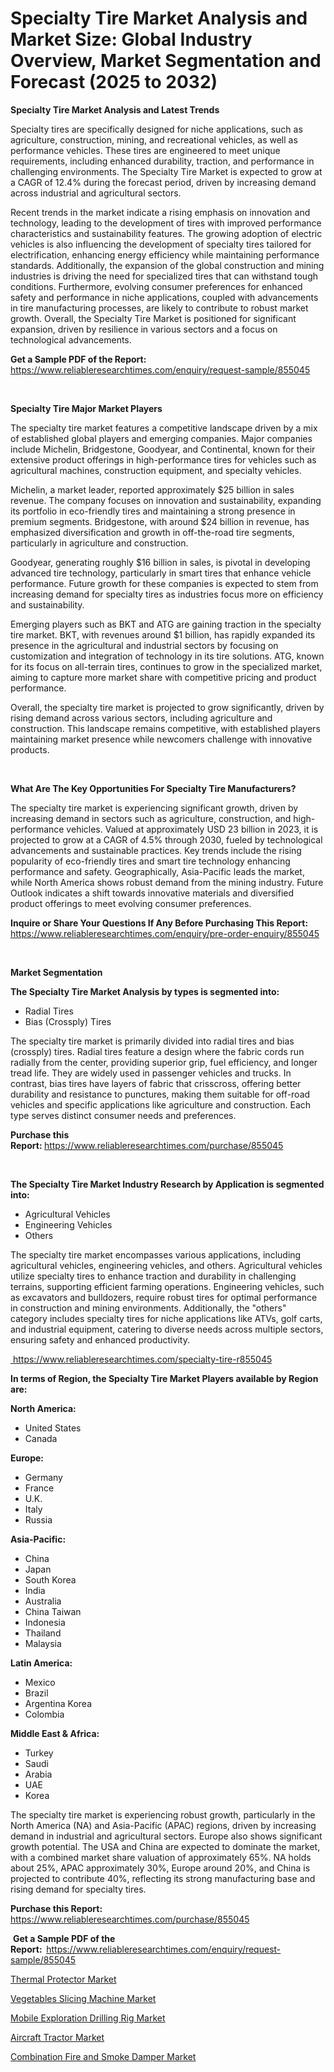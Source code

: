<p><h1>Specialty Tire Market Analysis and Market Size: Global Industry Overview, Market Segmentation and Forecast (2025 to 2032)</h1></p><p><strong>Specialty Tire Market Analysis and Latest Trends</strong></p>
<p><p>Specialty tires are specifically designed for niche applications, such as agriculture, construction, mining, and recreational vehicles, as well as performance vehicles. These tires are engineered to meet unique requirements, including enhanced durability, traction, and performance in challenging environments. The Specialty Tire Market is expected to grow at a CAGR of 12.4% during the forecast period, driven by increasing demand across industrial and agricultural sectors.</p><p>Recent trends in the market indicate a rising emphasis on innovation and technology, leading to the development of tires with improved performance characteristics and sustainability features. The growing adoption of electric vehicles is also influencing the development of specialty tires tailored for electrification, enhancing energy efficiency while maintaining performance standards. Additionally, the expansion of the global construction and mining industries is driving the need for specialized tires that can withstand tough conditions. Furthermore, evolving consumer preferences for enhanced safety and performance in niche applications, coupled with advancements in tire manufacturing processes, are likely to contribute to robust market growth. Overall, the Specialty Tire Market is positioned for significant expansion, driven by resilience in various sectors and a focus on technological advancements.</p></p>
<p><strong>Get a Sample PDF of the Report:&nbsp;</strong> <a href="https://www.reliableresearchtimes.com/enquiry/request-sample/855045?utm_campaign=2641&utm_medium=2&utm_source=Github&utm_content=ia&utm_term=30032025&utm_id=specialty-tire">https://www.reliableresearchtimes.com/enquiry/request-sample/855045</a></p>
<p>&nbsp;</p>
<p><strong>Specialty Tire Major Market Players</strong></p>
<p><p>The specialty tire market features a competitive landscape driven by a mix of established global players and emerging companies. Major companies include Michelin, Bridgestone, Goodyear, and Continental, known for their extensive product offerings in high-performance tires for vehicles such as agricultural machines, construction equipment, and specialty vehicles.</p><p>Michelin, a market leader, reported approximately $25 billion in sales revenue. The company focuses on innovation and sustainability, expanding its portfolio in eco-friendly tires and maintaining a strong presence in premium segments. Bridgestone, with around $24 billion in revenue, has emphasized diversification and growth in off-the-road tire segments, particularly in agriculture and construction.</p><p>Goodyear, generating roughly $16 billion in sales, is pivotal in developing advanced tire technology, particularly in smart tires that enhance vehicle performance. Future growth for these companies is expected to stem from increasing demand for specialty tires as industries focus more on efficiency and sustainability.</p><p>Emerging players such as BKT and ATG are gaining traction in the specialty tire market. BKT, with revenues around $1 billion, has rapidly expanded its presence in the agricultural and industrial sectors by focusing on customization and integration of technology in its tire solutions. ATG, known for its focus on all-terrain tires, continues to grow in the specialized market, aiming to capture more market share with competitive pricing and product performance.</p><p>Overall, the specialty tire market is projected to grow significantly, driven by rising demand across various sectors, including agriculture and construction. This landscape remains competitive, with established players maintaining market presence while newcomers challenge with innovative products.</p></p>
<p>&nbsp;</p>
<p><strong>What Are The Key Opportunities For Specialty Tire Manufacturers?</strong></p>
<p><p>The specialty tire market is experiencing significant growth, driven by increasing demand in sectors such as agriculture, construction, and high-performance vehicles. Valued at approximately USD 23 billion in 2023, it is projected to grow at a CAGR of 4.5% through 2030, fueled by technological advancements and sustainable practices. Key trends include the rising popularity of eco-friendly tires and smart tire technology enhancing performance and safety. Geographically, Asia-Pacific leads the market, while North America shows robust demand from the mining industry. Future Outlook indicates a shift towards innovative materials and diversified product offerings to meet evolving consumer preferences.</p></p>
<p><strong>Inquire or Share Your Questions If Any Before Purchasing This Report:</strong> <a href="https://www.reliableresearchtimes.com/enquiry/pre-order-enquiry/855045?utm_campaign=2641&utm_medium=2&utm_source=Github&utm_content=ia&utm_term=30032025&utm_id=specialty-tire">https://www.reliableresearchtimes.com/enquiry/pre-order-enquiry/855045</a></p>
<p>&nbsp;</p>
<p><strong>Market Segmentation</strong></p>
<p><strong>The Specialty Tire Market Analysis by types is segmented into:</strong></p>
<p><ul><li>Radial Tires</li><li>Bias (Crossply) Tires</li></ul></p>
<p><p>The specialty tire market is primarily divided into radial tires and bias (crossply) tires. Radial tires feature a design where the fabric cords run radially from the center, providing superior grip, fuel efficiency, and longer tread life. They are widely used in passenger vehicles and trucks. In contrast, bias tires have layers of fabric that crisscross, offering better durability and resistance to punctures, making them suitable for off-road vehicles and specific applications like agriculture and construction. Each type serves distinct consumer needs and preferences.</p></p>
<p><strong>Purchase this Report:&nbsp;</strong><a href="https://www.reliableresearchtimes.com/purchase/855045?utm_campaign=2641&utm_medium=2&utm_source=Github&utm_content=ia&utm_term=30032025&utm_id=specialty-tire">https://www.reliableresearchtimes.com/purchase/855045</a></p>
<p>&nbsp;</p>
<p><strong>The Specialty Tire Market Industry Research by Application is segmented into:</strong></p>
<p><ul><li>Agricultural Vehicles</li><li>Engineering Vehicles</li><li>Others</li></ul></p>
<p><p>The specialty tire market encompasses various applications, including agricultural vehicles, engineering vehicles, and others. Agricultural vehicles utilize specialty tires to enhance traction and durability in challenging terrains, supporting efficient farming operations. Engineering vehicles, such as excavators and bulldozers, require robust tires for optimal performance in construction and mining environments. Additionally, the "others" category includes specialty tires for niche applications like ATVs, golf carts, and industrial equipment, catering to diverse needs across multiple sectors, ensuring safety and enhanced productivity.</p></p>
<p><a href="https://www.reliableresearchtimes.com/specialty-tire-r855045?utm_campaign=2641&utm_medium=2&utm_source=Github&utm_content=ia&utm_term=30032025&utm_id=specialty-tire">&nbsp;https://www.reliableresearchtimes.com/specialty-tire-r855045</a></p>
<p><strong>In terms of Region, the Specialty Tire Market Players available by Region are:</strong></p>
<p>
    <p> <strong> North America: </strong>
        <ul>
            <li>United States</li>
            <li>Canada</li>
        </ul>
        </p> 
    <p> <strong> Europe: </strong>
        <ul>
            <li>Germany</li>
            <li>France</li>
            <li>U.K.</li>
            <li>Italy</li>
            <li>Russia</li>
        </ul>
        </p> 
    <p> <strong> Asia-Pacific: </strong>
        <ul>
            <li>China</li>
            <li>Japan</li>
            <li>South Korea</li>
            <li>India</li>
            <li>Australia</li>
            <li>China Taiwan</li>
            <li>Indonesia</li>
            <li>Thailand</li>
            <li>Malaysia</li>
        </ul>
        </p> 
    <p> <strong> Latin America: </strong>
        <ul>
            <li>Mexico</li>
            <li>Brazil</li>
            <li>Argentina Korea</li>
            <li>Colombia</li>
        </ul>
        </p> 
    <p> <strong> Middle East & Africa: </strong>
        <ul>
            <li>Turkey</li>
            <li>Saudi</li>
            <li>Arabia</li>
            <li>UAE</li>
            <li>Korea</li>
        </ul>
    </p>
    </p>
<p><p>The specialty tire market is experiencing robust growth, particularly in the North America (NA) and Asia-Pacific (APAC) regions, driven by increasing demand in industrial and agricultural sectors. Europe also shows significant growth potential. The USA and China are expected to dominate the market, with a combined market share valuation of approximately 65%. NA holds about 25%, APAC approximately 30%, Europe around 20%, and China is projected to contribute 40%, reflecting its strong manufacturing base and rising demand for specialty tires.</p></p>
<p><strong>Purchase this Report: </strong><a href="https://www.reliableresearchtimes.com/purchase/855045?utm_campaign=2641&utm_medium=2&utm_source=Github&utm_content=ia&utm_term=30032025&utm_id=specialty-tire">https://www.reliableresearchtimes.com/purchase/855045</a></p>
<p>&nbsp;<strong>Get a Sample PDF of the Report:&nbsp;&nbsp;</strong><a href="https://www.reliableresearchtimes.com/enquiry/request-sample/855045?utm_campaign=2641&utm_medium=2&utm_source=Github&utm_content=ia&utm_term=30032025&utm_id=specialty-tire">https://www.reliableresearchtimes.com/enquiry/request-sample/855045</a></p>
<p><strong></strong></p>
<p><p><a href="https://www.linkedin.com/pulse/whats-fueling-127-growth-thermal-protector-market-insights-owtoc?utm_campaign=2641&utm_medium=2&utm_source=Github&utm_content=ia&utm_term=30032025&utm_id=specialty-tire">Thermal Protector Market</a></p><p><a href="https://www.linkedin.com/pulse/vegetables-slicing-machine-market-size-set-grow-rapidly-over-febkc?utm_campaign=2641&utm_medium=2&utm_source=Github&utm_content=ia&utm_term=30032025&utm_id=specialty-tire">Vegetables Slicing Machine Market</a></p><p><a href="https://www.linkedin.com/pulse/mobile-exploration-drilling-rig-market-report-addressing-bk2cc?utm_campaign=2641&utm_medium=2&utm_source=Github&utm_content=ia&utm_term=30032025&utm_id=specialty-tire">Mobile Exploration Drilling Rig Market</a></p><p><a href="https://github.com/rushanday/Market-Research-Report-List-1/blob/main/aircraft-tractor-market.md?utm_campaign=2641&utm_medium=2&utm_source=Github&utm_content=ia&utm_term=30032025&utm_id=specialty-tire">Aircraft Tractor Market</a></p><p><a href="https://www.linkedin.com/pulse/combination-fire-smoke-damper-market-analysis-report-2025-2032-nyqdc?utm_campaign=2641&utm_medium=2&utm_source=Github&utm_content=ia&utm_term=30032025&utm_id=specialty-tire">Combination Fire and Smoke Damper Market</a></p></p>